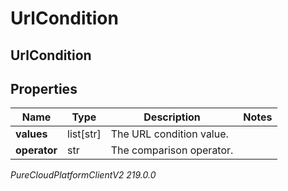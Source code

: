 # UrlCondition

## UrlCondition

## Properties

|Name | Type | Description | Notes|
|------------ | ------------- | ------------- | -------------|
| **values** | list[str] | The URL condition value. | |
| **operator** | str | The comparison operator. | |



_PureCloudPlatformClientV2 219.0.0_
